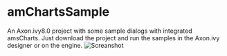 # amChartsSample
An Axon.ivy8.0 project with some sample dialogs with integrated amsCharts. 
Just download the project and run the samples in the Axon.ivy designer or on the engine.
<image src ="https://github.com/ivy-supplements/amChartsSample/blob/master/image/2019-12-09_screenshot.png" alt="Screanshot">
